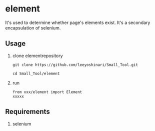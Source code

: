 # element
It's used to determine whether page's elements exist.
It's a secondary encapsulation of selenium.

## Usage
1. clone elementrepository
   ```shell
   git clone https://github.com/leeyoshinari/Small_Tool.git
   
   cd Small_Tool/element
   ```

3. run
   ```shell
   from xxx/element import Element
   xxxxx
   ```
   
## Requirements
1. selenium
